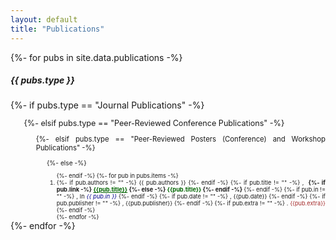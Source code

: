 ```yaml
---
layout: default
title: "Publications"
---
```


{%- for pubs in site.data.publications -%}
<div class="card my-3">
  <div class="card-header"><h5 class="py-1 my-0">{{ pubs.type }}</h5></div>
  <div class="card-body">
    {%- if pubs.type == "Journal Publications" -%}
    <ol start="3" style="text-align: justify; font-size: 0.9em; margin-bottom: 0;">
    {%- elsif pubs.type == "Peer-Reviewed Conference Publications" -%}
    <ol start="12" style="text-align: justify; font-size: 0.9em; margin-bottom: 0;">
    {%- elsif pubs.type == "Peer-Reviewed Posters (Conference) and Workshop Publications" -%}
    <ol start="45" style="text-align: justify; font-size: 0.9em; margin-bottom: 0;">
    {%- else -%}
    <ol style="text-align: justify; font-size: 0.9em; margin-bottom: 0;">
    {%- endif -%}
      {%- for pub in pubs.items -%}
      <li>
        {%- if pub.authors != "" -%}
          {{ pub.authors }}
        {%- endif -%}
        {%- if pub.title != "" -%}
          ,&nbsp;<strong>
          {%- if pub.link -%}
          <a style="color: darkgreen;" href="{{pub.link}}" target="_blank">{{pub.title}}</a>
          {%- else -%}
          <a style="color: darkgreen;" target="_blank">{{pub.title}}</a>
          {%- endif -%}
          </strong>
        {%- endif -%}   
        {%- if pub.in != "" -%}
          ,&nbsp;In <i style="color: darkblue;">{{ pub.in }}</i>
        {%- endif -%}
        {%- if pub.date != "" -%} 
          ,&nbsp;{{pub.date}}
        {%- endif -%}    
        {%- if pub.publisher != "" -%}
          ,&nbsp;{{pub.publisher}}
        {%- endif -%}
        {%- if pub.extra != "" -%}
          .&nbsp;<span style="color: brown;">{{pub.extra}}</span>
        {%- endif -%}
      </li>
      {%- endfor -%}
    </ol>
  </div>
</div>
{%- endfor -%}